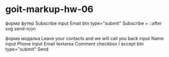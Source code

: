 # goit-markup-hw-06

форма футер
Subscribe
input Email
btn type="submit" Subscribe + ::after svg send-icon

форма модалка
Leave your contacts and we will call you back
input Name
input Phone
input Email
textarea Comment
checkbox I accept
btn type="submit" Send
